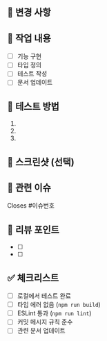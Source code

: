 ## 📝 변경 사항

<!-- 무엇을 변경했는지 간략히 설명 -->

## 🎯 작업 내용

<!-- 체크리스트 형태로 구체적인 작업 나열 -->

- [ ] 기능 구현
- [ ] 타입 정의
- [ ] 테스트 작성
- [ ] 문서 업데이트

## 🧪 테스트 방법

<!-- 리뷰어가 테스트할 수 있는 방법 -->

1.
2.
3.

## 📸 스크린샷 (선택)

<!-- UI 변경 시 Before/After 스크린샷 첨부 -->

## 🔗 관련 이슈

Closes #이슈번호

## 📌 리뷰 포인트

<!-- 특별히 검토가 필요한 부분 -->

- [ ]
- [ ]

## ✅ 체크리스트

- [ ] 로컬에서 테스트 완료
- [ ] 타입 에러 없음 (`npm run build`)
- [ ] ESLint 통과 (`npm run lint`)
- [ ] 커밋 메시지 규칙 준수
- [ ] 관련 문서 업데이트
